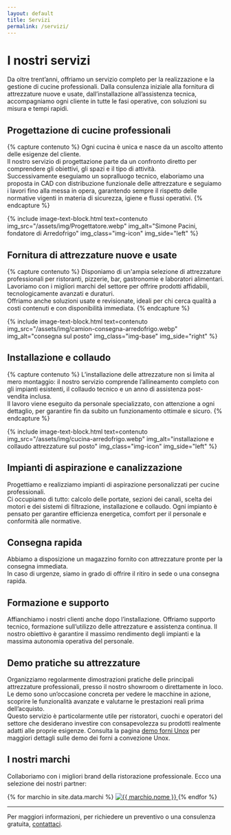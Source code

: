 ```yaml
---
layout: default
title: Servizi
permalink: /servizi/
---
```


# I nostri servizi

Da oltre trent’anni, offriamo un servizio completo per la realizzazione e la gestione di cucine professionali. Dalla consulenza iniziale alla fornitura di attrezzature nuove e usate, dall’installazione all’assistenza tecnica, accompagniamo ogni cliente in tutte le fasi operative, con soluzioni su misura e tempi rapidi.

## Progettazione di cucine professionali

{% capture contenuto %}
Ogni cucina è unica e nasce da un ascolto attento delle esigenze del cliente.  
Il nostro servizio di progettazione parte da un confronto diretto per comprendere gli obiettivi, gli spazi e il tipo di attività.  
Successivamente eseguiamo un sopralluogo tecnico, elaboriamo una proposta in CAD con distribuzione funzionale delle attrezzature e seguiamo i lavori fino alla messa in opera, garantendo sempre il rispetto delle normative vigenti in materia di sicurezza, igiene e flussi operativi.
{% endcapture %}

{% include image-text-block.html 
   text=contenuto
   img_src="/assets/img/Progettatore.webp" 
   img_alt="Simone Pacini, fondatore di Arredofrigo" 
   img_class="img-icon"
   img_side="left"
%}

## Fornitura di attrezzature nuove e usate

{% capture contenuto %}
Disponiamo di un'ampia selezione di attrezzature professionali per ristoranti, pizzerie, bar, gastronomie e laboratori alimentari.  
Lavoriamo con i migliori marchi del settore per offrire prodotti affidabili, tecnologicamente avanzati e duraturi.  
Offriamo anche soluzioni usate e revisionate, ideali per chi cerca qualità a costi contenuti e con disponibilità immediata.
{% endcapture %}

{% include image-text-block.html 
   text=contenuto
   img_src="/assets/img/camion-consegna-arredofrigo.webp" 
   img_alt="consegna sul posto" 
   img_class="img-base"
   img_side="right"
%}

## Installazione e collaudo

{% capture contenuto %}
L’installazione delle attrezzature non si limita al mero montaggio: il nostro servizio comprende l’allineamento completo con gli impianti esistenti, il collaudo tecnico e un anno di assistenza post-vendita inclusa.  
Il lavoro viene eseguito da personale specializzato, con attenzione a ogni dettaglio, per garantire fin da subito un funzionamento ottimale e sicuro.
{% endcapture %}

{% include image-text-block.html 
   text=contenuto
   img_src="/assets/img/cucina-arredofrigo.webp" 
   img_alt="installazione e collaudo attrezzature sul posto" 
   img_class="img-icon"
   img_side="left"
%}

## Impianti di aspirazione e canalizzazione

Progettiamo e realizziamo impianti di aspirazione personalizzati per cucine professionali.  
Ci occupiamo di tutto: calcolo delle portate, sezioni dei canali, scelta dei motori e dei sistemi di filtrazione, installazione e collaudo. Ogni impianto è pensato per garantire efficienza energetica, comfort per il personale e conformità alle normative.

## Consegna rapida

Abbiamo a disposizione un magazzino fornito con attrezzature pronte per la consegna immediata.  
In caso di urgenze, siamo in grado di offrire il ritiro in sede o una consegna rapida.

## Formazione e supporto

Affianchiamo i nostri clienti anche dopo l’installazione. Offriamo supporto tecnico, formazione sull’utilizzo delle attrezzature e assistenza continua. Il nostro obiettivo è garantire il massimo rendimento degli impianti e la massima autonomia operativa del personale.

## Demo pratiche su attrezzature

Organizziamo regolarmente dimostrazioni pratiche delle principali attrezzature professionali, presso il nostro showroom o direttamente in loco.  
Le demo sono un’occasione concreta per vedere le macchine in azione, scoprire le funzionalità avanzate e valutarne le prestazioni reali prima dell’acquisto.  
Questo servizio è particolarmente utile per ristoratori, cuochi e operatori del settore che desiderano investire con consapevolezza su prodotti realmente adatti alle proprie esigenze. Consulta la pagina [demo forni Unox](/demo-forni-unox) per maggiori dettagli sulle demo dei forni a convezione Unox.

## I nostri marchi

Collaboriamo con i migliori brand della ristorazione professionale. Ecco una selezione dei nostri partner:

<div class="grid-marchi">
{% for marchio in site.data.marchi %}
  <a href="{{ marchio.url }}" target="_blank" class="marchio">
    <img src="/assets/img/loghi-fornitori/{{ marchio.logo }}" alt="{{ marchio.nome }}">
  </a>
{% endfor %}
</div>

---

Per maggiori informazioni, per richiedere un preventivo o una consulenza gratuita, [contattaci](/contatti/).
